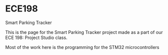 # ECE198
Smart Parking Tracker

This is the page for the Smart Parking Tracker project made as a part of our ECE 198: Project Studio class.

Most of the work here is the programming for the STM32 microcontrollers
